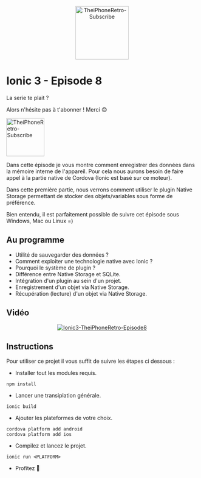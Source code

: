 <p align="center">
  <img src="http://dimitridessus.fr/img/logo_circle.png" width="140px" alt="TheiPhoneRetro-Subscribe">
</p>

# Ionic 3 - Episode 8

La serie te plait ?

Alors n'hésite pas à t'abonner ! Merci :blush:

<a href="https://www.youtube.com/subscription_center?add_user=theiphoneretro">
  <img src="http://www.pngall.com/wp-content/uploads/2016/03/Subscribe-PNG-12.png" width="100px" alt="TheiPhoneRetro-Subscribe">
</a>

Dans cette épisode je vous montre comment enregistrer des données dans la mémoire interne de l'appareil. Pour cela nous aurons besoin de faire appel à la partie native de Cordova (Ionic est basé sur ce moteur).

Dans cette première partie, nous verrons comment utiliser le plugin Native Storage permettant de stocker des objets/variables sous forme de préférence.

Bien entendu, il est parfaitement possible de suivre cet épisode sous Windows, Mac ou Linux =)

## Au programme

- Utilité de sauvegarder des données ?
- Comment exploiter une technologie native avec Ionic ?
- Pourquoi le système de plugin ?
- Différence entre Native Storage et SQLite.
- Intégration d'un plugin au sein d'un projet.
- Enregistrement d'un objet via Native Storage.
- Récupération (lecture) d'un objet via Native Storage.

## Vidéo

<p align="center">
  <a href="https://www.youtube.com/watch?v=Nn5RQpZBDsg"><img src="https://img.youtube.com/vi/Nn5RQpZBDsg/0.jpg" alt="Ionic3-TheiPhoneRetro-Episode8"></a>
</p>

## Instructions

Pour utiliser ce projet il vous suffit de suivre les étapes ci dessous :

- Installer tout les modules requis.
```{r, engine='sh', count_lines}
npm install
```

- Lancer une transiplation générale.
```{r, engine='sh', count_lines}
ionic build
```

- Ajouter les plateformes de votre choix.
```{r, engine='sh', count_lines}
cordova platform add android
cordova platform add ios
```

- Compilez et lancez le projet.
```{r, engine='sh', count_lines}
ionic run <PLATFORM>
```

- Profitez :tada:
